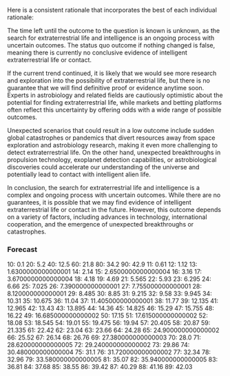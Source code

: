 Here is a consistent rationale that incorporates the best of each individual rationale:

The time left until the outcome to the question is known is unknown, as the search for extraterrestrial life and intelligence is an ongoing process with uncertain outcomes. The status quo outcome if nothing changed is false, meaning there is currently no conclusive evidence of intelligent extraterrestrial life or contact.

If the current trend continued, it is likely that we would see more research and exploration into the possibility of extraterrestrial life, but there is no guarantee that we will find definitive proof or evidence anytime soon. Experts in astrobiology and related fields are cautiously optimistic about the potential for finding extraterrestrial life, while markets and betting platforms often reflect this uncertainty by offering odds with a wide range of possible outcomes.

Unexpected scenarios that could result in a low outcome include sudden global catastrophes or pandemics that divert resources away from space exploration and astrobiology research, making it even more challenging to detect extraterrestrial life. On the other hand, unexpected breakthroughs in propulsion technology, exoplanet detection capabilities, or astrobiological discoveries could accelerate our understanding of the universe and potentially lead to contact with intelligent alien life.

In conclusion, the search for extraterrestrial life and intelligence is a complex and ongoing process with uncertain outcomes. While there are no guarantees, it is possible that we may find evidence of intelligent extraterrestrial life or contact in the future. However, this outcome depends on a variety of factors, including advances in technology, international cooperation, and the emergence of unexpected breakthroughs or catastrophes.

### Forecast

10: 0.1
20: 5.2
40: 12.5
60: 21.8
80: 34.2
90: 42.9
11: 0.61
12: 1.12
13: 1.6300000000000001
14: 2.14
15: 2.6500000000000004
16: 3.16
17: 3.6700000000000004
18: 4.18
19: 4.69
21: 5.565
22: 5.93
23: 6.295
24: 6.66
25: 7.025
26: 7.390000000000001
27: 7.755000000000001
28: 8.120000000000001
29: 8.485
30: 8.85
31: 9.215
32: 9.58
33: 9.945
34: 10.31
35: 10.675
36: 11.04
37: 11.405000000000001
38: 11.77
39: 12.135
41: 12.965
42: 13.43
43: 13.895
44: 14.36
45: 14.825
46: 15.29
47: 15.755
48: 16.22
49: 16.685000000000002
50: 17.15
51: 17.615000000000002
52: 18.08
53: 18.545
54: 19.01
55: 19.475
56: 19.94
57: 20.405
58: 20.87
59: 21.335
61: 22.42
62: 23.04
63: 23.66
64: 24.28
65: 24.900000000000002
66: 25.52
67: 26.14
68: 26.76
69: 27.380000000000003
70: 28.0
71: 28.620000000000005
72: 29.240000000000002
73: 29.86
74: 30.480000000000004
75: 31.1
76: 31.720000000000002
77: 32.34
78: 32.96
79: 33.580000000000005
81: 35.07
82: 35.940000000000005
83: 36.81
84: 37.68
85: 38.55
86: 39.42
87: 40.29
88: 41.16
89: 42.03